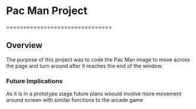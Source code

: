 <html>
    <h1><strong> Pac Man Project </strong></h1>
===============================
<h2>Overview</h2>
<p>The purpose of this project was to code the Pac Man image to move across the page and turn around after it reaches the end of the window.</p>
<h3>Future Implications</h3>
<p>As it is in a prototype stage future plans woould involve more movement around screen with similar functions to the arcade game</p>
</html>
